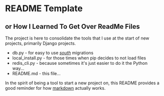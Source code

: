 README Template
====================

or How I Learned To Get Over ReadMe Files
---------------------

The project is here to consolidate the tools that I use at the start of new projects, primarily Django projects.

* db.py - for easy to use _[south](http://south.aeracode.org/ "south")_ migrations
* local_install.py - for those times when pip decides to not load files
* redis_cli.py - because sometimes it's just easier to do it the Python way...
* README.md - this file...

In the spirit of being a tool to start a new project on, this README provides a good reminder for how [markdown](http://daringfireball.net/projects/markdown/) actually works.